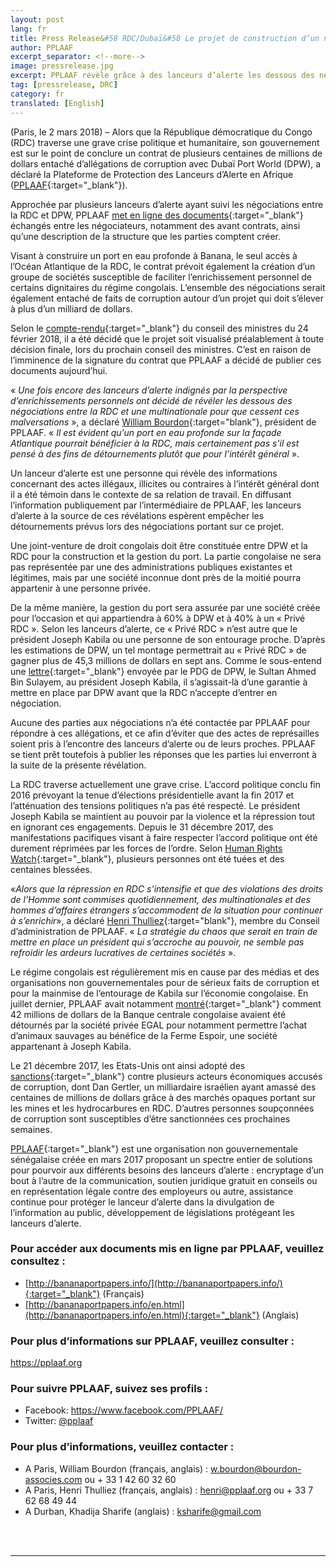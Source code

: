 ```yaml
---
layout: post
lang: fr
title: Press Release&#58 RDC/Dubaï&#58 Le projet de construction d’un nouveau port entaché par des accusations de corruption
author: PPLAAF
excerpt_separator: <!--more-->
image: pressrelease.jpg
excerpt: PPLAAF révèle grâce à des lanceurs d’alerte les dessous des négociations entre le gouvernement de la RDC et Dubai Port World
tag: [pressrelease, DRC]
category: fr
translated: [English]
---
```


(Paris, le 2 mars 2018) – Alors que la République démocratique du Congo (RDC) traverse une grave crise politique et humanitaire, son gouvernement est sur le point de conclure un contrat de plusieurs centaines de millions de dollars entaché d’allégations de corruption avec Dubaï Port World (DPW), a déclaré la Plateforme de Protection des Lanceurs d’Alerte en Afrique ([PPLAAF](https://pplaaf.org/){:target="_blank"}).

Approchée par plusieurs lanceurs d’alerte ayant suivi les négociations entre la RDC et DPW, PPLAAF [met en ligne des documents](http://bananaportpapers.info/){:target="_blank"} échangés entre les négociateurs, notamment des avant contrats, ainsi qu’une description de la structure que les parties comptent créer.  

Visant à construire un port en eau profonde à Banana, le seul accès à l’Océan Atlantique de la RDC, le contrat prévoit également la création d’un groupe de sociétés susceptible de faciliter l’enrichissement personnel de certains dignitaires du régime congolais. L’ensemble des négociations serait également entaché de faits de corruption autour d’un projet qui doit s’élever à plus d’un milliard de dollars.

Selon le [compte-rendu](http://bananaportpapers.info/annexures/fr/annexe12-compte-rendu-du-conseil-des-ministres-du-21fev2018.pdf){:target="_blank"} du conseil des ministres du 24 février 2018, il a été décidé que le projet soit visualisé préalablement à toute décision finale, lors du prochain conseil des ministres. C’est en raison de l’imminence de la signature du contrat que PPLAAF a décidé de publier ces documents aujourd’hui.  

« _Une fois encore des lanceurs d’alerte indignés par la perspective d’enrichissements personnels ont décidé de révéler les dessous des négociations entre la RDC et une multinationale pour que cessent ces malversations_ », a déclaré  [William Bourdon](https://pplaaf.org/who-we-are.html){:target="blank"}, président de PPLAAF. « _Il est évident qu’un port en eau profonde sur la façade Atlantique pourrait bénéficier à la RDC, mais certainement pas s’il est pensé à des fins de détournements plutôt que pour l’intérêt général_ ». 

Un lanceur d’alerte est une personne qui révèle des informations concernant des actes illégaux, illicites ou contraires à l’intérêt général dont il a été témoin dans le contexte de sa relation de travail. En diffusant l’information publiquement par l’intermédiaire de PPLAAF, les lanceurs d’alerte à la source de ces révélations espèrent empêcher les détournements prévus lors des négociations portant sur ce projet. 

Une joint-venture de droit congolais doit être constituée entre DPW et la RDC pour la construction et la gestion du port. La partie congolaise ne sera pas représentée par une des administrations publiques existantes et légitimes, mais par une société inconnue dont près de la moitié pourra appartenir à une personne privée. 

De la même manière, la gestion du port sera assurée par une société créée pour l’occasion et qui appartiendra à 60% à DPW et à 40% à un « Privé RDC ». Selon les lanceurs d’alerte, ce « Privé RDC » n’est autre que le président Joseph Kabila ou une personne de son entourage proche. D’après les estimations de DPW, un tel montage permettrait au « Privé RDC » de gagner plus de 45,3 millions de dollars en sept ans. Comme le sous-entend une [lettre](http://bananaportpapers.info/annexures/fr/annexe2-lettre-du-04.10.16-envoyee-par-le-sultan-au-president-kabila.pdf){:target="_blank"} envoyée par le PDG de DPW, le Sultan Ahmed Bin Sulayem, au président Joseph Kabila, il s’agissait-là d’une garantie à mettre en place par DPW avant que la RDC n’accepte d’entrer en négociation. 

Aucune des parties aux négociations n’a été contactée par PPLAAF pour répondre à ces allégations, et ce afin d’éviter que des actes de représailles soient pris à l’encontre des lanceurs d’alerte ou de leurs proches. PPLAAF se tient prêt toutefois à publier les réponses que les parties lui enverront à la suite de la présente révélation. 

La RDC traverse actuellement une grave crise. L’accord politique conclu fin 2016 prévoyant la tenue d’élections présidentielle avant la fin 2017 et l’atténuation des tensions politiques n’a pas été respecté. Le président Joseph Kabila se maintient au pouvoir par la violence et la répression tout en ignorant ces engagements. Depuis le 31 décembre 2017, des manifestations pacifiques visant à faire respecter l’accord politique ont été durement réprimées par les forces de l’ordre. Selon [Human Rights Watch](https://www.hrw.org/fr/news/2018/01/20/rd-congo-les-forces-de-securite-ont-tire-sur-des-fideles-catholiques){:target="_blank"}, plusieurs personnes ont été tuées et des centaines blessées. 

«_Alors que la répression en RDC s’intensifie et que des violations des droits de l’Homme sont commises quotidiennement, des multinationales et des hommes d’affaires étrangers s’accommodent de la situation pour continuer à s’enrichir_», a déclaré [Henri Thulliez](https://twitter.com/HenriThulliez){:target="blank"}, membre du Conseil d’administration de PPLAAF. « _La stratégie du chaos que serait en train de mettre en place un président qui s’accroche au pouvoir, ne semble pas refroidir les ardeurs lucratives de certaines sociétés_ ».  

Le régime congolais est régulièrement mis en cause par des médias et des organisations non gouvernementales pour de sérieux faits de corruption et pour la mainmise de l’entourage de Kabila sur l’économie congolaise. En juillet dernier, PPLAAF avait notamment [montré](http://lumumbapapers.info/){:target="_blank"} comment 42 millions de dollars de la Banque centrale congolaise avaient été détournés par la société privée EGAL pour notamment permettre l’achat d’animaux sauvages au bénéfice de la Ferme Espoir, une société appartenant à Joseph Kabila. 

Le 21 décembre 2017, les Etats-Unis ont ainsi adopté des [sanctions](https://home.treasury.gov/news/press-releases/sm0243){:target="_blank"} contre plusieurs acteurs économiques accusés de corruption, dont Dan Gertler, un milliardaire israélien ayant amassé des centaines de millions de dollars grâce à des marchés opaques portant sur les mines et les hydrocarbures en RDC. D’autres personnes soupçonnées de corruption sont susceptibles d’être sanctionnées ces prochaines semaines. 

[PPLAAF](https://pplaaf.org){:target="_blank"} est une organisation non gouvernementale sénégalaise créée en mars 2017 proposant un spectre entier de solutions pour pourvoir aux différents besoins des lanceurs d’alerte : encryptage d’un bout à l’autre de la communication, soutien juridique gratuit en conseils ou en représentation légale contre des employeurs ou autre, assistance continue pour protéger le lanceur d’alerte dans la divulgation de l’information au public, développement de législations protégeant les lanceurs d’alerte. 

### Pour accéder aux documents mis en ligne par PPLAAF, veuillez consultez :
* [http://bananaportpapers.info/](http://bananaportpapers.info/){:target="_blank"} (Français)
* [http://bananaportpapers.info/en.html](http://bananaportpapers.info/en.html){:target="_blank"} (Anglais)

### Pour plus d’informations sur PPLAAF, veuillez consulter :
<https://pplaaf.org>

### Pour suivre PPLAAF, suivez ses profils :
- Facebook: <https://www.facebook.com/PPLAAF/>
- Twitter: [@pplaaf](https://twitter.com/pplaaf)

### Pour plus d’informations, veuillez contacter :
- A Paris, William Bourdon (français, anglais) : [w.bourdon@bourdon-associes.com](mailto:w.bourdon@bourdon-associes.com) ou + 33 1 42 60 32 60
- A Paris, Henri Thulliez (français, anglais) : [henri@pplaaf.org](mailto:henri@pplaaf.org) ou + 33 7 62 68 49 44
- A Durban, Khadija Sharife (anglais) : [ksharife@gmail.com](mailto:ksharife@gmail.com) 




<br>
<br>

----------------------